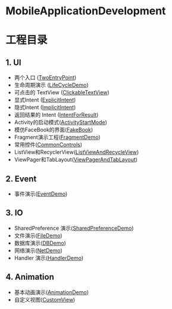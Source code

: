 # MobileApplicationDevelopment
# 工程目录
## 1. UI
- 两个入口 ([TwoEntryPoint](./UI/TwoEntryPoint))
- 生命周期演示 ([LifeCycleDemo](./UI/LifeCycleDemo))
- 可点击的 TextView ([ClickableTextView](./UI/ClickableTextView))
- 显式Intent ([ExplicitIntent](./UI/ExplicitIntent))
- 隐式Intent ([ImplicitIntent](./UI/ImplicitIntent))
- 返回结果的 Intent ([IntentForResult](./UI/IntentForResult))
- Activity的启动模式([ActivityStartMode](./UI/ActivityStartMode))
- 模仿FaceBook的界面([FakeBook](./UI/FakeBook))
- Fragment演示工程([FragmentDemo](./UI/FragmentDemo))
- 常用控件([CommonControls](./UI/CommonControls))
- ListView和RecyclerView([ListViewAndRecycleView](./UI/ListViewAndRecycleView))
- ViewPager和TabLayout([ViewPagerAndTabLayout](./UI/ViewPagerAndTabLayout))



## 2. Event

- 事件演示([EventDemo](./Event/EventDemo))

## 3. IO

- SharedPreference 演示([SharedPreferenceDemo](./IO/SharedPreferenceDemo))
- 文件演示([FileDemo](./IO/FileDemo))
- 数据库演示([DBDemo](./IO/DBDemo))
- 网络演示([NetDemo](./IO/NetDemo))
- Handler 演示([HandlerDemo](./IO/HandlerDemo))

## 4. Animation

- 基本动画演示([AnimationDemo](./Animation/AnimationDemo))
- 自定义视图([CustomView](./Animation/CustomView))
